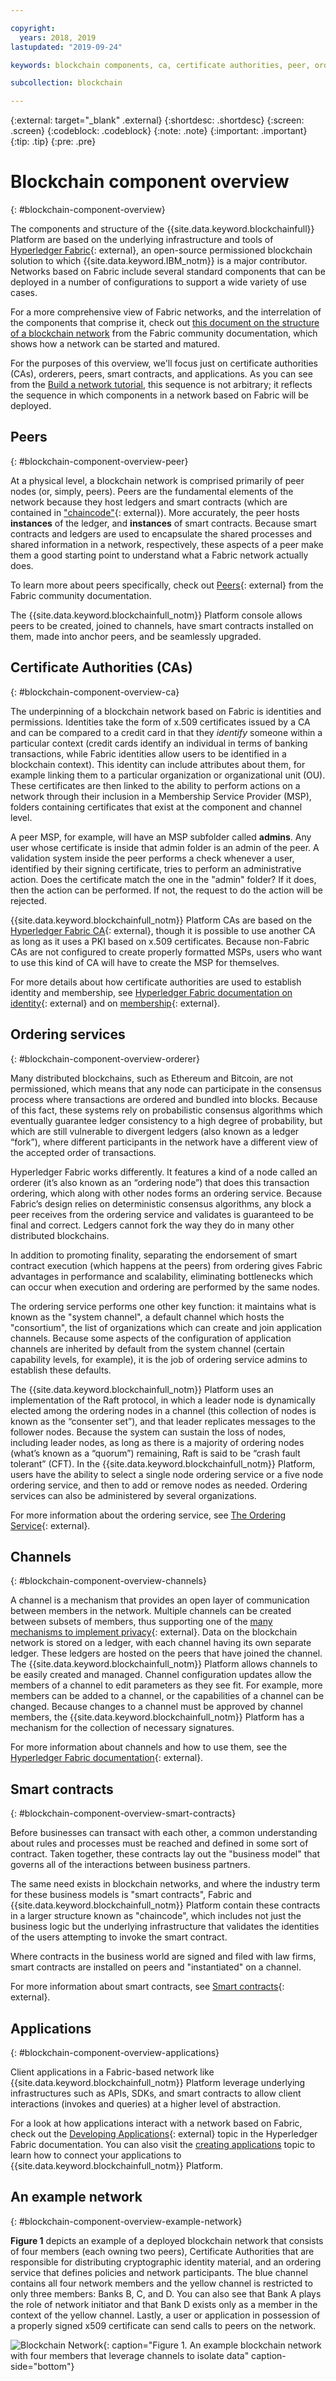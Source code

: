 ```yaml
---

copyright:
  years: 2018, 2019
lastupdated: "2019-09-24"

keywords: blockchain components, ca, certificate authorities, peer, ordering service, orderer, channel, smart contract, applications

subcollection: blockchain

---
```


{:external: target="_blank" .external}
{:shortdesc: .shortdesc}
{:screen: .screen}
{:codeblock: .codeblock}
{:note: .note}
{:important: .important}
{:tip: .tip}
{:pre: .pre}

# Blockchain component overview
{: #blockchain-component-overview}

The components and structure of the {{site.data.keyword.blockchainfull}} Platform are based on the underlying infrastructure and tools of [Hyperledger Fabric](https://hyperledger-fabric.readthedocs.io/en/release-1.4/){: external}, an open-source permissioned blockchain solution to which {{site.data.keyword.IBM_notm}} is a major contributor. Networks based on Fabric include several standard components that can be deployed in a number of configurations to support a wide variety of use cases.

For a more comprehensive view of Fabric networks, and the interrelation of the components that comprise it, check out [this document on the structure of a blockchain network](https://hyperledger-fabric.readthedocs.io/en/release-1.4/network/network.html) from the Fabric community documentation, which shows how a network can be started and matured.

For the purposes of this overview, we'll focus just on certificate authorities (CAs), orderers, peers, smart contracts, and applications. As you can see from the [Build a network tutorial](/docs/services/blockchain/howto?topic=blockchain-ibp-console-build-network#ibp-console-build-network), this sequence is not arbitrary; it reflects the sequence in which components in a network based on Fabric will be deployed.

## Peers
{: #blockchain-component-overview-peer}

At a physical level, a blockchain network is comprised primarily of peer nodes (or, simply, peers). Peers are the fundamental elements of the network because they host ledgers and smart contracts (which are contained in ["chaincode"](https://hyperledger-fabric.readthedocs.io/en/release-1.4/developapps/chaincodenamespace.html){: external}). More accurately, the peer hosts **instances** of the ledger, and **instances** of smart contracts. Because smart contracts and ledgers are used to encapsulate the shared processes and shared information in a network, respectively, these aspects of a peer make them a good starting point to understand what a Fabric network actually does.

To learn more about peers specifically, check out [Peers](https://hyperledger-fabric.readthedocs.io/en/release-1.4/peers/peers.html){: external} from the Fabric community documentation.

The {{site.data.keyword.blockchainfull_notm}} Platform console allows peers to be created, joined to channels, have smart contracts installed on them, made into anchor peers, and be seamlessly upgraded.

## Certificate Authorities (CAs)
{: #blockchain-component-overview-ca}

The underpinning of a blockchain network based on Fabric is identities and permissions. Identities take the form of x.509 certificates issued by a CA and can be compared to a credit card in that they *identify* someone within a particular context (credit cards identify an individual in terms of banking transactions, while Fabric identities allow users to be identified in a blockchain context). This identity can include attributes about them, for example linking them to a particular organization or organizational unit (OU). These certificates are then linked to the ability to perform actions on a network through their inclusion in a Membership Service Provider (MSP), folders containing certificates that exist at the component and channel level.

A peer MSP, for example, will have an MSP subfolder called **admins**. Any user whose certificate is inside that admin folder is an admin of the peer. A validation system inside the peer performs a check whenever a user, identified by their signing certificate, tries to perform an administrative action. Does the certificate match the one in the "admin" folder? If it does, then the action can be performed. If not, the request to do the action will be rejected.

{{site.data.keyword.blockchainfull_notm}} Platform CAs are based on the [Hyperledger Fabric CA](https://hyperledger-fabric-ca.readthedocs.io/en/release-1.4/){: external}, though it is possible to use another CA as long as it uses a PKI based on x.509 certificates. Because non-Fabric CAs are not configured to create properly formatted MSPs, users who want to use this kind of CA will have to create the MSP for themselves.

For more details about how certificate authorities are used to establish identity and membership, see [Hyperledger Fabric documentation on identity](https://hyperledger-fabric.readthedocs.io/en/release-1.4/identity/identity.html){: external} and on [membership](https://hyperledger-fabric.readthedocs.io/en/release-1.4/membership/membership.html){: external}.

## Ordering services
{: #blockchain-component-overview-orderer}

Many distributed blockchains, such as Ethereum and Bitcoin, are not permissioned, which means that any node can participate in the consensus process where transactions are ordered and bundled into blocks. Because of this fact, these systems rely on probabilistic consensus algorithms which eventually guarantee ledger consistency to a high degree of probability, but which are still vulnerable to divergent ledgers (also known as a ledger “fork”), where different participants in the network have a different view of the accepted order of transactions.

Hyperledger Fabric works differently. It features a kind of a node called an orderer (it’s also known as an “ordering node”) that does this transaction ordering, which along with other nodes forms an ordering service. Because Fabric’s design relies on deterministic consensus algorithms, any block a peer receives from the ordering service and validates is guaranteed to be final and correct. Ledgers cannot fork the way they do in many other distributed blockchains.

In addition to promoting finality, separating the endorsement of smart contract execution (which happens at the peers) from ordering gives Fabric advantages in performance and scalability, eliminating bottlenecks which can occur when execution and ordering are performed by the same nodes.

The ordering service performs one other key function: it maintains what is known as the "system channel", a default channel which hosts the "consortium", the list of organizations which can create and join application channels. Because some aspects of the configuration of application channels are inherited by default from the system channel (certain capability levels, for example), it is the job of ordering service admins to establish these defaults.

The {{site.data.keyword.blockchainfull_notm}} Platform uses an implementation of the Raft protocol, in which a leader node is dynamically elected among the ordering nodes in a channel (this collection of nodes is known as the “consenter set”), and that leader replicates messages to the follower nodes. Because the system can sustain the loss of nodes, including leader nodes, as long as there is a majority of ordering nodes (what’s known as a “quorum”) remaining, Raft is said to be “crash fault tolerant” (CFT). In the {{site.data.keyword.blockchainfull_notm}} Platform, users have the ability to select a single node ordering service or a five node ordering service, and then to add or remove nodes as needed. Ordering services can also be administered by several organizations.

For more information about the ordering service, see [The Ordering Service](https://hyperledger-fabric.readthedocs.io/en/release-1.4/orderer/ordering_service.html){: external}.

## Channels
{: #blockchain-component-overview-channels}

A channel is a mechanism that provides an open layer of communication between members in the network. Multiple channels can be created between subsets of members, thus supporting one of the [many mechanisms to implement privacy](https://developer.ibm.com/tutorials/cl-blockchain-private-confidential-transactions-hyperledger-fabric-zero-knowledge-proof/){: external}. Data on the blockchain network is stored on a ledger, with each channel having its own separate ledger. These ledgers are hosted on the peers that have joined the channel. The {{site.data.keyword.blockchainfull_notm}} Platform allows channels to be easily created and managed. Channel configuration updates allow the members of a channel to edit parameters as they see fit. For example, more members can be added to a channel, or the capabilities of a channel can be changed. Because changes to a channel must be approved by channel members, the {{site.data.keyword.blockchainfull_notm}} Platform has a mechanism for the collection of necessary signatures.

For more information about channels and how to use them, see the [Hyperledger Fabric documentation](https://hyperledger-fabric.readthedocs.io/en/release-1.4/channels.html){: external}.

## Smart contracts
{: #blockchain-component-overview-smart-contracts}

Before businesses can transact with each other, a common understanding about rules and processes must be reached and defined in some sort of contract. Taken together, these contracts lay out the "business model" that governs all of the interactions between business partners.

The same need exists in blockchain networks, and where the industry term for these business models is "smart contracts", Fabric and {{site.data.keyword.blockchainfull_notm}} Platform contain these contracts in a larger structure known as "chaincode", which includes not just the business logic but the underlying infrastructure that validates the identities of the users attempting to invoke the smart contract.

Where contracts in the business world are signed and filed with law firms, smart contracts are installed on peers and "instantiated" on a channel.

For more information about smart contracts, see [Smart contracts](https://hyperledger-fabric.readthedocs.io/en/release-1.4/smartcontract/smartcontract.html){: external}.

## Applications
{: #blockchain-component-overview-applications}

Client applications in a Fabric-based network like {{site.data.keyword.blockchainfull_notm}} Platform leverage underlying infrastructures such as APIs, SDKs, and smart contracts to allow client interactions (invokes and queries) at a higher level of abstraction.

For a look at how applications interact with a network based on Fabric, check out the [Developing Applications](https://hyperledger-fabric.readthedocs.io/en/release-1.4/developapps/developing_applications.html){: external} topic in the Hyperledger Fabric documentation. You can also visit the [creating applications](/docs/services/blockchain/howto?topic=blockchain-ibp-console-app#ibp-console-app) topic to learn how to connect your applications to {{site.data.keyword.blockchainfull_notm}} Platform.

## An example network
{: #blockchain-component-overview-example-network}

**Figure 1** depicts an example of a deployed blockchain network that consists of four members (each owning two peers), Certificate Authorities that are responsible for distributing cryptographic identity material, and an ordering service that defines policies and network participants. The blue channel contains all four network members and the yellow channel is restricted to only three members: Banks B, C, and D. You can also see that Bank A plays the role of network initiator and that Bank D exists only as a member in the context of the yellow channel. Lastly, a user or application in possession of a properly signed x509 certificate can send calls to peers on the network.

![Blockchain Network](images/blockchain_network_2-01.png "Example blockchain network"){: caption="Figure 1. An example blockchain network with four members that leverage channels to isolate data" caption-side="bottom"}
